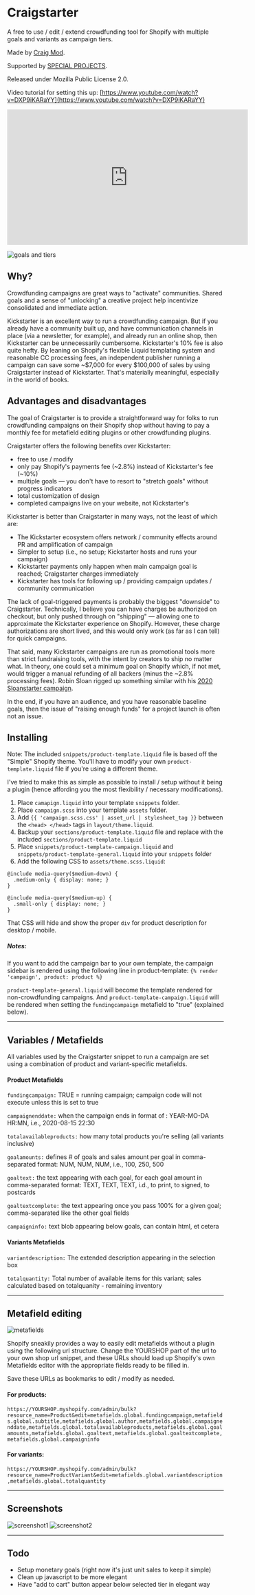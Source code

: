 # Craigstarter

A free to use / edit / extend crowdfunding tool for Shopify with multiple goals and variants as campaign tiers. 

Made by [Craig Mod](https://craigmod.com). 

Supported by [SPECIAL PROJECTS](https://craigmod.com/membership/).

Released under Mozilla Public License 2.0. 

Video tutorial for setting this up: [https://www.youtube.com/watch?v=DXP9iKARaYY](https://www.youtube.com/watch?v=DXP9iKARaYY)

<iframe width="560" height="315" src="https://www.youtube.com/embed/DXP9iKARaYY" frameborder="0" allow="accelerometer; autoplay; encrypted-media; gyroscope; picture-in-picture" allowfullscreen></iframe>

![goals and tiers](screenshots/craigstarter_goals_tiers.jpg)

## Why?

Crowdfunding campaigns are great ways to "activate" communities. Shared goals and a sense of "unlocking" a creative project help incentivize consolidated and immediate action. 

Kickstarter is an excellent way to run a crowdfunding campaign. But if you already have a community built up, and have communication channels in place (via a newsletter, for example), and already run an online shop, then Kickstarter can be unnecessarily cumbersome. Kickstarter's 10% fee is also quite hefty. By leaning on Shopify's flexible Liquid templating system and reasonable CC processing fees, an independent publisher running a campaign can save some ~$7,000 for every $100,000 of sales by using Craigstarter instead of Kickstarter. That's materially meaningful, especially in the world of books. 

## Advantages and disadvantages 
The goal of Craigstarter is to provide a straightforward way for folks to run crowdfunding campaigns on their Shopify shop without having to pay a monthly fee for metafield editing plugins or other crowdfunding plugins. 

Craigstarter offers the following benefits over Kickstarter:

- free to use / modify
- only pay Shopify's payments fee (~2.8%) instead of Kickstarter's fee (~10%)
- multiple goals — you don't have to resort to "stretch goals" without progress indicators 
- total customization of design
- completed campaigns live on your website, not Kickstarter's

Kickstarter is better than Craigstarter in many ways, not the least of which are:

- The Kickstarter ecosystem offers network / community effects around PR and amplification of campaign 
- Simpler to setup (i.e., no setup; Kickstarter hosts and runs your campaign)
- Kickstarter payments only happen when main campaign goal is reached; Craigstarter charges immediately
- Kickstarter has tools for following up / providing campaign updates / community communication 

The lack of goal-triggered payments is probably the biggest "downside" to Craigstarter. Technically, I believe you can have charges be authorized on checkout, but only pushed through on "shipping" — allowing one to approximate the Kickstarter experience on Shopify. However, these charge authorizations are short lived, and this would only work (as far as I can tell) for quick campaigns. 

That said, many Kickstarter campaigns are run as promotional tools more than strict fundraising tools, with the intent by creators to ship no matter what. In theory, one could set a minimum goal on Shopify which, if not met, would trigger a manual refunding of all backers (minus the ~2.8% processing fees). Robin Sloan rigged up something similar with his [2020 Sloanstarter campaign](https://www.robinsloan.com/sloanstarter/). 

In the end, if you have an audience, and you have reasonable baseline goals, then the issue of "raising enough funds" for a project launch is often not an issue. 


## Installing

Note: The included `snippets/product-template.liquid` file is based off the "Simple" Shopify theme. You'll have to modify your own `product-template.liquid` file if you're using a different theme. 

I've tried to make this as simple as possible to install / setup without it being a plugin (hence affording you the most flexibility / necessary modifications). 

1. Place `camapign.liquid` into your template `snippets` folder. 
2. Place `campaign.scss` into your template `assets` folder.
3. Add `{{ 'campaign.scss.css' | asset_url | stylesheet_tag }}` between the `<head> </head>` tags in `layout/theme.liquid`.
4. Backup your `sections/product-template.liquid` file and replace with the included `sections/product-template.liquid` 
5. Place `snippets/product-template-campaign.liquid` and `snippets/product-template-general.liquid` into your `snippets` folder
6. Add the following CSS to `assets/theme.scss.liquid`: 

```
@include media-query($medium-down) {
  .medium-only { display: none; }
}

@include media-query($medium-up) {
  .small-only { display: none; }
}
```

That CSS will hide and show the proper `div` for product description for desktop / mobile. 

##### Notes: 
If you want to add the campaign bar to your own template, the campaign sidebar is rendered using the following line in product-template: 
`{% render 'campaign', product: product %}`

`product-template-general.liquid` will become the template rendered for non-crowdfunding campaigns. And `product-template-campaign.liquid` will be rendered when setting the `fundingcampaign` metafield to "true" (explained below). 


----


## Variables / Metafields
All variables used by the Craigstarter snippet to run a campaign are set using a combination of product and variant-specific metafields. 

#### Product Metafields

`fundingcampaign:` TRUE = running campaign; campaign code will not execute unless this is set to true

`campaignenddate:` when the campaign ends in format of : 
  YEAR-MO-DA HR:MN, i.e., 2020-08-15 22:30

`totalavailableproducts:` how many total products you're selling (all variants inclusive)

`goalamounts:` defines # of goals and sales amount per goal in comma-separated format: 
 NUM, NUM, NUM, i.e., 100, 250, 500

`goaltext:` the text appearing with each goal, for each goal amount in comma-separated format: 
 TEXT, TEXT, TEXT, i.d., to print, to signed, to postcards

`goaltextcomplete:` the text appearing once you pass 100% for a given goal; comma-separated like the other goal fields

`campaigninfo:` text blob appearing below goals, can contain html, et cetera

#### Variants Metafields

`variantdescription:` The extended description appearing in the selection box

`totalquantity:` Total number of available items for this variant; 
  sales calculated based on totalquanity - remaining inventory 

----

## Metafield editing
![metafields](screenshots/metafields.jpg)

Shopify sneakily provides a way to easily edit metafields without a plugin using the following url structure. Change the YOURSHOP part of the url to your own shop url snippet, and these URLs should load up Shopify's own Metafields editor with the appropriate fields ready to be filled in. 

Save these URLs as bookmarks to edit / modify as needed. 

#### For products: 

`https://YOURSHOP.myshopify.com/admin/bulk?resource_name=Product&edit=metafields.global.fundingcampaign,metafields.global.subtitle,metafields.global.author,metafields.global.campaignenddate,metafields.global.totalavailableproducts,metafields.global.goalamounts,metafields.global.goaltext,metafields.global.goaltextcomplete,metafields.global.campaigninfo`

#### For variants: 

`https://YOURSHOP.myshopify.com/admin/bulk?resource_name=ProductVariant&edit=metafields.global.variantdescription,metafields.global.totalquantity
`

----

## Screenshots
![screenshot1](screenshots/screenshot01.jpg)
![screenshot2](screenshots/screenshot02.jpg)


----

## Todo

- Setup monetary goals (right now it's just unit sales to keep it simple)
- Clean up javascript to be more elegant
- Have "add to cart" button appear below selected tier in elegant way
